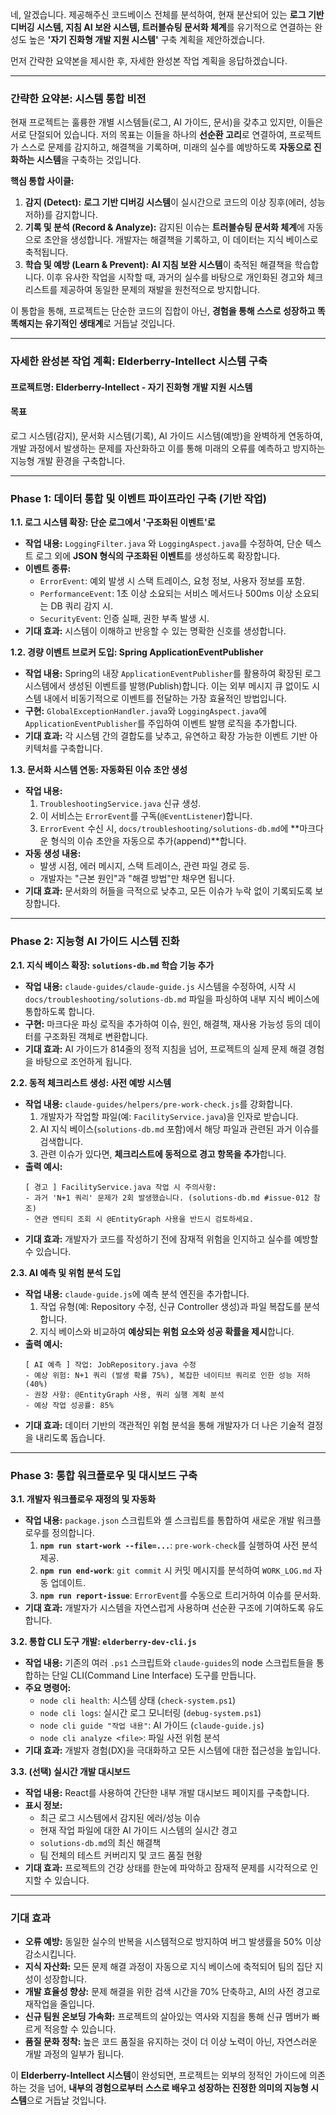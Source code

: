 네, 알겠습니다. 제공해주신 코드베이스 전체를 분석하여, 현재 분산되어 있는 **로그 기반 디버깅 시스템, 지침 AI 보완 시스템, 트러블슈팅 문서화 체계**를 유기적으로 연결하는 완성도 높은 **'자기 진화형 개발 지원 시스템'** 구축 계획을 제안하겠습니다.

먼저 간략한 요약본을 제시한 후, 자세한 완성본 작업 계획을 응답하겠습니다.

***

### **간략한 요약본: 시스템 통합 비전**

현재 프로젝트는 훌륭한 개별 시스템들(로그, AI 가이드, 문서)을 갖추고 있지만, 이들은 서로 단절되어 있습니다. 저의 목표는 이들을 하나의 **선순환 고리**로 연결하여, 프로젝트가 스스로 문제를 감지하고, 해결책을 기록하며, 미래의 실수를 예방하도록 **자동으로 진화하는 시스템**을 구축하는 것입니다.

**핵심 통합 사이클:**

1.  **감지 (Detect):** **로그 기반 디버깅 시스템**이 실시간으로 코드의 이상 징후(에러, 성능 저하)를 감지합니다.
2.  **기록 및 분석 (Record & Analyze):** 감지된 이슈는 **트러블슈팅 문서화 체계**에 자동으로 초안을 생성합니다. 개발자는 해결책을 기록하고, 이 데이터는 지식 베이스로 축적됩니다.
3.  **학습 및 예방 (Learn & Prevent):** **AI 지침 보완 시스템**이 축적된 해결책을 학습합니다. 이후 유사한 작업을 시작할 때, 과거의 실수를 바탕으로 개인화된 경고와 체크리스트를 제공하여 동일한 문제의 재발을 원천적으로 방지합니다.

이 통합을 통해, 프로젝트는 단순한 코드의 집합이 아닌, **경험을 통해 스스로 성장하고 똑똑해지는 유기적인 생태계**로 거듭날 것입니다.

***

### **자세한 완성본 작업 계획: Elderberry-Intellect 시스템 구축**

#### **프로젝트명: Elderberry-Intellect - 자기 진화형 개발 지원 시스템**

#### **목표**
로그 시스템(감지), 문서화 시스템(기록), AI 가이드 시스템(예방)을 완벽하게 연동하여, 개발 과정에서 발생하는 문제를 자산화하고 이를 통해 미래의 오류를 예측하고 방지하는 지능형 개발 환경을 구축합니다.

---

### **Phase 1: 데이터 통합 및 이벤트 파이프라인 구축 (기반 작업)**

**1.1. 로그 시스템 확장: 단순 로그에서 '구조화된 이벤트'로**
- **작업 내용:** `LoggingFilter.java` 와 `LoggingAspect.java`를 수정하여, 단순 텍스트 로그 외에 **JSON 형식의 구조화된 이벤트**를 생성하도록 확장합니다.
- **이벤트 종류:**
    - `ErrorEvent`: 예외 발생 시 스택 트레이스, 요청 정보, 사용자 정보를 포함.
    - `PerformanceEvent`: 1초 이상 소요되는 서비스 메서드나 500ms 이상 소요되는 DB 쿼리 감지 시.
    - `SecurityEvent`: 인증 실패, 권한 부족 발생 시.
- **기대 효과:** 시스템이 이해하고 반응할 수 있는 명확한 신호를 생성합니다.

**1.2. 경량 이벤트 브로커 도입: Spring ApplicationEventPublisher**
- **작업 내용:** Spring의 내장 `ApplicationEventPublisher`를 활용하여 확장된 로그 시스템에서 생성된 이벤트를 발행(Publish)합니다. 이는 외부 메시지 큐 없이도 시스템 내에서 비동기적으로 이벤트를 전달하는 가장 효율적인 방법입니다.
- **구현:** `GlobalExceptionHandler.java`와 `LoggingAspect.java`에 `ApplicationEventPublisher`를 주입하여 이벤트 발행 로직을 추가합니다.
- **기대 효과:** 각 시스템 간의 결합도를 낮추고, 유연하고 확장 가능한 이벤트 기반 아키텍처를 구축합니다.

**1.3. 문서화 시스템 연동: 자동화된 이슈 초안 생성**
- **작업 내용:**
    1. `TroubleshootingService.java` 신규 생성.
    2. 이 서비스는 `ErrorEvent`를 구독(`@EventListener`)합니다.
    3. `ErrorEvent` 수신 시, `docs/troubleshooting/solutions-db.md`에 **마크다운 형식의 이슈 초안을 자동으로 추가(append)**합니다.
- **자동 생성 내용:**
    - 발생 시점, 에러 메시지, 스택 트레이스, 관련 파일 경로 등.
    - 개발자는 "근본 원인"과 "해결 방법"만 채우면 됩니다.
- **기대 효과:** 문서화의 허들을 극적으로 낮추고, 모든 이슈가 누락 없이 기록되도록 보장합니다.

---

### **Phase 2: 지능형 AI 가이드 시스템 진화**

**2.1. 지식 베이스 확장: `solutions-db.md` 학습 기능 추가**
- **작업 내용:** `claude-guides/claude-guide.js` 시스템을 수정하여, 시작 시 `docs/troubleshooting/solutions-db.md` 파일을 파싱하여 내부 지식 베이스에 통합하도록 합니다.
- **구현:** 마크다운 파싱 로직을 추가하여 이슈, 원인, 해결책, 재사용 가능성 등의 데이터를 구조화된 객체로 변환합니다.
- **기대 효과:** AI 가이드가 814줄의 정적 지침을 넘어, 프로젝트의 실제 문제 해결 경험을 바탕으로 조언하게 됩니다.

**2.2. 동적 체크리스트 생성: 사전 예방 시스템**
- **작업 내용:** `claude-guides/helpers/pre-work-check.js`를 강화합니다.
    1. 개발자가 작업할 파일(예: `FacilityService.java`)을 인자로 받습니다.
    2. AI 지식 베이스(`solutions-db.md` 포함)에서 해당 파일과 관련된 과거 이슈를 검색합니다.
    3. 관련 이슈가 있다면, **체크리스트에 동적으로 경고 항목을 추가**합니다.
- **출력 예시:**
  ```
  [ 경고 ] FacilityService.java 작업 시 주의사항:
  - 과거 'N+1 쿼리' 문제가 2회 발생했습니다. (solutions-db.md #issue-012 참조)
  - 연관 엔티티 조회 시 @EntityGraph 사용을 반드시 검토하세요.
  ```
- **기대 효과:** 개발자가 코드를 작성하기 전에 잠재적 위험을 인지하고 실수를 예방할 수 있습니다.

**2.3. AI 예측 및 위험 분석 도입**
- **작업 내용:** `claude-guide.js`에 예측 분석 엔진을 추가합니다.
    1. 작업 유형(예: Repository 수정, 신규 Controller 생성)과 파일 복잡도를 분석합니다.
    2. 지식 베이스와 비교하여 **예상되는 위험 요소와 성공 확률을 제시**합니다.
- **출력 예시:**
  ```
  [ AI 예측 ] 작업: JobRepository.java 수정
  - 예상 위험: N+1 쿼리 (발생 확률 75%), 복잡한 네이티브 쿼리로 인한 성능 저하 (40%)
  - 권장 사항: @EntityGraph 사용, 쿼리 실행 계획 분석
  - 예상 작업 성공률: 85%
  ```
- **기대 효과:** 데이터 기반의 객관적인 위험 분석을 통해 개발자가 더 나은 기술적 결정을 내리도록 돕습니다.

---

### **Phase 3: 통합 워크플로우 및 대시보드 구축**

**3.1. 개발자 워크플로우 재정의 및 자동화**
- **작업 내용:** `package.json` 스크립트와 셸 스크립트를 통합하여 새로운 개발 워크플로우를 정의합니다.
    1. **`npm run start-work --file=...`**: `pre-work-check`를 실행하여 사전 분석 제공.
    2. **`npm run end-work`**: `git commit` 시 커밋 메시지를 분석하여 `WORK_LOG.md` 자동 업데이트.
    3. **`npm run report-issue`**: `ErrorEvent`를 수동으로 트리거하여 이슈를 문서화.
- **기대 효과:** 개발자가 시스템을 자연스럽게 사용하며 선순환 구조에 기여하도록 유도합니다.

**3.2. 통합 CLI 도구 개발: `elderberry-dev-cli.js`**
- **작업 내용:** 기존의 여러 `.ps1` 스크립트와 `claude-guides`의 node 스크립트들을 통합하는 단일 CLI(Command Line Interface) 도구를 만듭니다.
- **주요 명령어:**
    - `node cli health`: 시스템 상태 (`check-system.ps1`)
    - `node cli logs`: 실시간 로그 모니터링 (`debug-system.ps1`)
    - `node cli guide "작업 내용"`: AI 가이드 (`claude-guide.js`)
    - `node cli analyze <file>`: 파일 사전 위험 분석
- **기대 효과:** 개발자 경험(DX)을 극대화하고 모든 시스템에 대한 접근성을 높입니다.

**3.3. (선택) 실시간 개발 대시보드**
- **작업 내용:** React를 사용하여 간단한 내부 개발 대시보드 페이지를 구축합니다.
- **표시 정보:**
    - 최근 로그 시스템에서 감지된 에러/성능 이슈
    - 현재 작업 파일에 대한 AI 가이드 시스템의 실시간 경고
    - `solutions-db.md`의 최신 해결책
    - 팀 전체의 테스트 커버리지 및 코드 품질 현황
- **기대 효과:** 프로젝트의 건강 상태를 한눈에 파악하고 잠재적 문제를 시각적으로 인지할 수 있습니다.

---

### **기대 효과**

- **오류 예방:** 동일한 실수의 반복을 시스템적으로 방지하여 버그 발생률을 50% 이상 감소시킵니다.
- **지식 자산화:** 모든 문제 해결 과정이 자동으로 지식 베이스에 축적되어 팀의 집단 지성이 성장합니다.
- **개발 효율성 향상:** 문제 해결을 위한 검색 시간을 70% 단축하고, AI의 사전 경고로 재작업을 줄입니다.
- **신규 팀원 온보딩 가속화:** 프로젝트의 살아있는 역사와 지침을 통해 신규 멤버가 빠르게 적응할 수 있습니다.
- **품질 문화 정착:** 높은 코드 품질을 유지하는 것이 더 이상 노력이 아닌, 자연스러운 개발 과정의 일부가 됩니다.

이 **Elderberry-Intellect 시스템**이 완성되면, 프로젝트는 외부의 정적인 가이드에 의존하는 것을 넘어, **내부의 경험으로부터 스스로 배우고 성장하는 진정한 의미의 지능형 시스템**으로 거듭날 것입니다.
